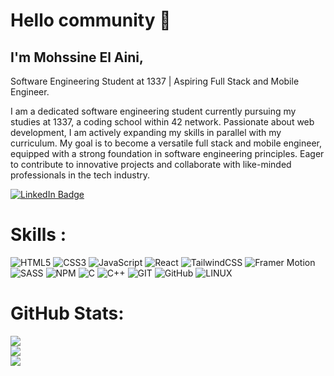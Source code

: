 <div align="left">
  <h1>Hello community 👋</h1>
  <h2>I'm Mohssine El Aini,</h2>
  <p></p>Software Engineering Student at 1337 | Aspiring Full Stack and Mobile Engineer.</p>

  <p>I am a dedicated software engineering student currently pursuing my studies at 1337, a coding school within 42       network. Passionate about web development, I am actively expanding my skills in parallel with my curriculum. My goal is to become a   versatile full stack and mobile engineer, equipped with a strong foundation in software engineering principles. Eager to contribute to innovative projects and collaborate with like-minded professionals in the tech industry.</p>
  <a href="https://linkedin.com/in/elainimohssine">
    <img src="https://img.shields.io/badge/LinkedIn-blue?style=for-the-badge&logo=linkedin&logoColor=white" alt="LinkedIn Badge"/>
  </a>
<!--   <a  href="https://github.com/oakoudad/badge42"><img src="https://badge.mediaplus.ma/black/mel-aini" alt="mel-aini's 42 stats" /></a> -->
  <h1>Skills : </h1>

![HTML5](https://img.shields.io/badge/html5-%23E34F26.svg?style=for-the-badge&logo=html5&logoColor=white) ![CSS3](https://img.shields.io/badge/css3-%231572B6.svg?style=for-the-badge&logo=css3&logoColor=white) ![JavaScript](https://img.shields.io/badge/javascript-%23323330.svg?style=for-the-badge&logo=javascript&logoColor=%23F7DF1E) ![React](https://img.shields.io/badge/react-%2320232a.svg?style=for-the-badge&logo=react&logoColor=%2361DAFB) ![TailwindCSS](https://img.shields.io/badge/tailwindcss-%2338B2AC.svg?style=for-the-badge&logo=tailwind-css&logoColor=white) ![Framer Motion](https://img.shields.io/badge/Framer%20Motion-%23d2c.svg?style=for-the-badge&logo=framer&logoColor=black)
![SASS](https://img.shields.io/badge/SASS-hotpink.svg?style=for-the-badge&logo=SASS&logoColor=white) ![NPM](https://img.shields.io/badge/NPM-%23000000.svg?style=for-the-badge&logo=npm&logoColor=white) ![C](https://img.shields.io/badge/c-%2300599C.svg?style=for-the-badge&logo=c&logoColor=white) ![C++](https://img.shields.io/badge/c++-%2300599C.svg?style=for-the-badge&logo=c%2B%2B&logoColor=white) ![GIT](https://img.shields.io/badge/Git-fc6d26?style=for-the-badge&logo=git&logoColor=white) ![GitHub](https://img.shields.io/badge/GitHub-%23121011.svg?style=for-the-badge&logo=github&logoColor=white) ![LINUX](https://img.shields.io/badge/Linux-FCC624?style=for-the-badge&logo=linux&logoColor=black)


# GitHub Stats:
![](https://github-readme-stats.vercel.app/api?username=mel-aini&theme=react&hide_border=true&include_all_commits=false&count_private=false)<br/>
![](https://github-readme-streak-stats.herokuapp.com/?user=mel-aini&theme=react&hide_border=true)<br/>
![](https://github-readme-stats.vercel.app/api/top-langs/?username=mel-aini&theme=react&hide_border=true&include_all_commits=false&count_private=false&layout=compact)

<!-- Proudly created with GPRM ( https://gprm.itsvg.in ) -->
</div>
